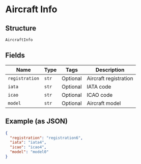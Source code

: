 
# Aircraft Info

## Structure

`AircraftInfo`

## Fields

| Name | Type | Tags | Description |
|  --- | --- | --- | --- |
| `registration` | `str` | Optional | Aircraft registration |
| `iata` | `str` | Optional | IATA code |
| `icao` | `str` | Optional | ICAO code |
| `model` | `str` | Optional | Aircraft model |

## Example (as JSON)

```json
{
  "registration": "registration6",
  "iata": "iata4",
  "icao": "icao4",
  "model": "model0"
}
```

